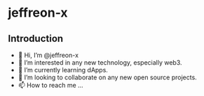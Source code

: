 # jeffreon-x

## Introduction

- 👋 Hi, I’m @jeffreon-x
- 👀 I’m interested in any new technology, especially web3.
- 🌱 I’m currently learning dApps.
- 💞️ I’m looking to collaborate on any new open source projects.
- 📫 How to reach me ...

<!---
jeffreon-x/jeffreon-x is a ✨ special ✨ repository because its `README.md` (this file) appears on your GitHub profile.
You can click the Preview link to take a look at your changes.
--->
